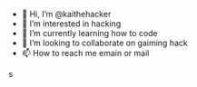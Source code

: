 - 👋 Hi, I’m @kaithehacker
- 👀 I’m interested in hacking
- 🌱 I’m currently learning how to code
- 💞️ I’m looking to collaborate on gaiming hack
- 📫 How to reach me emain or mail
<!---
kaithehacker/kaithehacker is a ✨ special ✨ repository because its `README.md` (this file) appears on your GitHub profile.
You can click the Preview link to take a look at your changes.
--->
s
